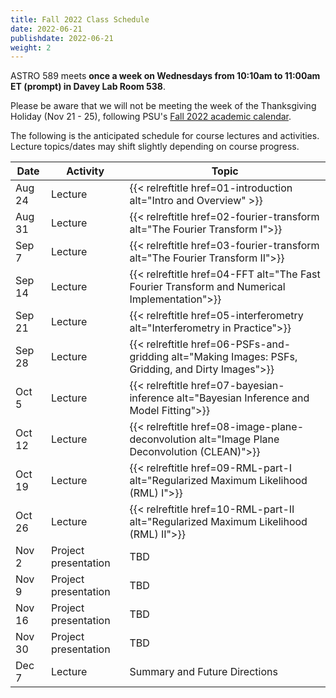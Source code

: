 ```yaml
---
title: Fall 2022 Class Schedule 
date: 2022-06-21
publishdate: 2022-06-21
weight: 2
---
```


ASTRO 589 meets **once a week on Wednesdays from 10:10am to 11:00am ET (prompt) in Davey Lab Room 538**.

Please be aware that we will not be meeting the week of the Thanksgiving Holiday (Nov 21 - 25), following PSU's [Fall 2022 academic calendar](https://www.registrar.psu.edu/academic-calendars/2022-23.cfm).

The following is the anticipated schedule for course lectures and activities. Lecture topics/dates may shift slightly depending on course progress.

| Date | Activity | Topic |
| ---  | ----     |  ---- |
| Aug 24 | Lecture | {{< relreftitle href=01-introduction alt="Intro and Overview" >}} |
| Aug 31 | Lecture | {{< relreftitle href=02-fourier-transform alt="The Fourier Transform I">}} |
| Sep 7 | Lecture | {{< relreftitle href=03-fourier-transform alt="The Fourier Transform II">}} |
| Sep 14 | Lecture | {{< relreftitle href=04-FFT alt="The Fast Fourier Transform and Numerical Implementation">}} |
| Sep 21 | Lecture | {{< relreftitle href=05-interferometry alt="Interferometry in Practice">}} |
| Sep 28 | Lecture | {{< relreftitle href=06-PSFs-and-gridding alt="Making Images: PSFs, Gridding, and Dirty Images">}} |
| Oct 5 | Lecture | {{< relreftitle href=07-bayesian-inference alt="Bayesian Inference and Model Fitting">}} |
| Oct 12 | Lecture | {{< relreftitle href=08-image-plane-deconvolution alt="Image Plane Deconvolution (CLEAN)">}} |
| Oct 19 | Lecture | {{< relreftitle href=09-RML-part-I alt="Regularized Maximum Likelihood (RML) I">}} |
| Oct 26 | Lecture | {{< relreftitle href=10-RML-part-II alt="Regularized Maximum Likelihood (RML) II">}} |
| Nov 2 | Project presentation | TBD |
| Nov 9 | Project presentation | TBD |
| Nov 16 | Project presentation | TBD |
| Nov 30 | Project presentation | TBD |
| Dec 7 | Lecture | Summary and Future Directions |
